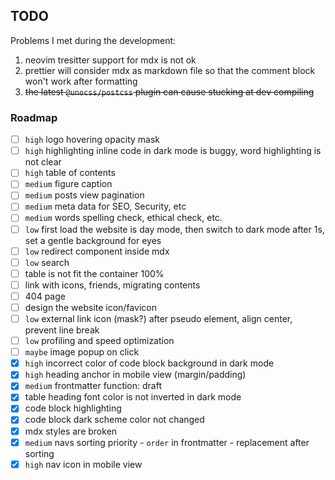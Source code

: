 ## TODO

Problems I met during the development:

1. neovim tresitter support for mdx is not ok
2. prettier will consider mdx as markdown file so that the comment block won't work after formatting
3. ~~the latest `@unocss/postcss` plugin can cause stucking at dev compiling~~

### Roadmap

-   [ ] `high` logo hovering opacity mask
-   [ ] `high` highlighting inline code in dark mode is buggy, word highlighting is not clear
-   [ ] `high` table of contents
-   [ ] `medium` figure caption
-   [ ] `medium` posts view pagination
-   [ ] `medium` meta data for SEO, Security, etc
-   [ ] `medium` words spelling check, ethical check, etc.
-   [ ] `low` first load the website is day mode, then switch to dark mode after 1s, set a gentle background for eyes
-   [ ] `low` redirect component inside mdx
-   [ ] `low` search
-   [ ] table is not fit the container 100%
-   [ ] link with icons, friends, migrating contents
-   [ ] 404 page
-   [ ] design the website icon/favicon
-   [ ] `low` external link icon (mask?) after pseudo element, align center, prevent line break
-   [ ] `low` profiling and speed optimization
-   [ ] `maybe` image popup on click
-   [x] `high` incorrect color of code block background in dark mode
-   [x] `high` heading anchor in mobile view (margin/padding)
-   [x] `medium` frontmatter function: draft
-   [x] table heading font color is not inverted in dark mode
-   [x] code block highlighting
-   [x] code block dark scheme color not changed
-   [x] mdx styles are broken
-   [x] `medium` navs sorting priority - `order` in frontmatter - replacement after sorting
-   [x] `high` nav icon in mobile view
